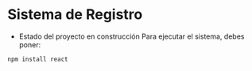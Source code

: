 <h1> Sistema de Registro</h1>

- Estado del proyecto en construcción
Para ejecutar el sistema, debes poner:

````npm install react````

